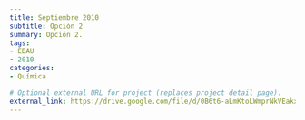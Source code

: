 ```yaml
---
title: Septiembre 2010
subtitle: Opción 2
summary: Opción 2.
tags:
- EBAU
- 2010
categories:
- Química

# Optional external URL for project (replaces project detail page).
external_link: https://drive.google.com/file/d/0B6t6-aLmKtoLWmprNkVEakxURm8/view
---
```

